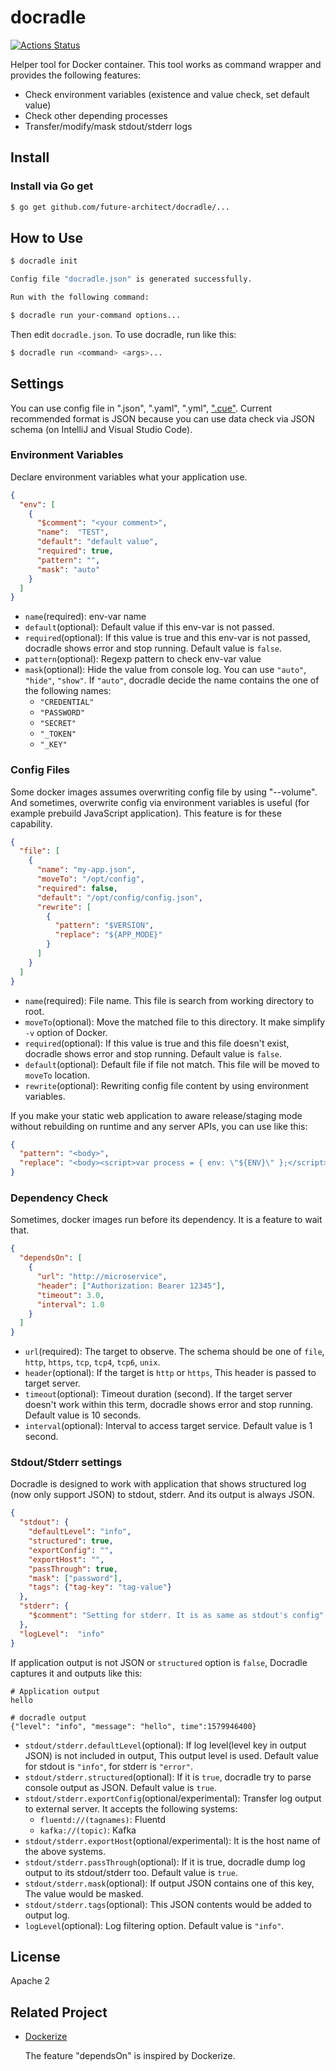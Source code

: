 # docradle

[![Actions Status](https://github.com/future-architect/docradle/workflows/test/badge.svg)](https://github.com/future-architect/docradle/actions)

Helper tool for Docker container. This tool works as command wrapper and provides the following features:

* Check environment variables (existence and value check, set default value)
* Check other depending processes
* Transfer/modify/mask stdout/stderr logs

## Install

### Install via Go get

```sh
$ go get github.com/future-architect/docradle/...
```

## How to Use

```sh
$ docradle init

Config file "docradle.json" is generated successfully.

Run with the following command:

$ docradle run your-command options...
```

Then edit `docradle.json`. To use docradle, run like this:

```sh
$ docradle run <command> <args>...
```

## Settings

You can use config file in ".json", ".yaml", ".yml", [".cue"](https://cuelang.org/).
Current recommended format is JSON because you can use data check via JSON schema (on IntelliJ and Visual Studio Code).

### Environment Variables

Declare environment variables what your application use.

```json
{
  "env": [
    {
      "$comment": "<your comment>",
      "name":  "TEST",
      "default": "default value",
      "required": true,
      "pattern": "",
      "mask": "auto"
    }
  ]
}
```

* `name`(required): env-var name
* `default`(optional): Default value if this env-var is not passed.
* `required`(optional): If this value is true and this env-var is not passed, docradle shows error and stop running. Default value is `false`.
* `pattern`(optional): Regexp pattern to check env-var value
* `mask`(optional): Hide the value from console log. You can use `"auto"`, `"hide"`, `"show"`. If `"auto"`, docradle decide the name contains the one of the following names:
  * `"CREDENTIAL"`
  * `"PASSWORD"`
  * `"SECRET"`
  * `"_TOKEN"`
  * `"_KEY"`

### Config Files

Some docker images assumes overwriting config file by using "--volume".
And sometimes, overwrite config via environment variables is useful (for example prebuild JavaScript application).
This feature is for these capability.

```json
{
  "file": [
    {
      "name": "my-app.json",
      "moveTo": "/opt/config",
      "required": false,
      "default": "/opt/config/config.json",
      "rewrite": [
        {
          "pattern": "$VERSION",
          "replace": "${APP_MODE}"
        }
      ]
    }
  ]
}
```

* `name`(required): File name. This file is search from working directory to root.
* `moveTo`(optional): Move the matched file to this directory. It make simplify `-v` option of Docker.
* `required`(optional): If this value is true and this file doesn't exist, docradle shows error and stop running. Default value is `false`.
* `default`(optional): Default file if file not match. This file will be moved to `moveTo` location.
* `rewrite`(optional): Rewriting config file content by using environment variables.

If you make your static web application to aware release/staging mode without rebuilding on runtime and any server APIs, you can use like this:

```json
{
  "pattern": "<body>",
  "replace": "<body><script>var process = { env: \"${ENV}\" };</script>"
}
```

### Dependency Check

Sometimes, docker images run before its dependency. It is a feature to wait that.

```json
{
  "dependsOn": [
    {
      "url": "http://microservice",
      "header": ["Authorization: Bearer 12345"],
      "timeout": 3.0,
      "interval": 1.0
    }
  ]
}
```

* `url`(required): The target to observe. The schema should be one of `file`, `http`, `https`, `tcp`, `tcp4`, `tcp6`, `unix`.
* `header`(optional): If the target is `http` or `https`, This header is passed to target server.
* `timeout`(optional): Timeout duration (second). If the target server doesn't work within this term, docradle shows error and stop running. Default value is 10 seconds.
* `interval`(optional): Interval to access target service. Default value is 1 second.

### Stdout/Stderr settings

Docradle is designed to work with application that shows structured log (now only support JSON) to stdout, stderr. And its output is always JSON.

```json
{
  "stdout": {
    "defaultLevel": "info",
    "structured": true,
    "exportConfig": "",
    "exportHost": "",
    "passThrough": true,
    "mask": ["password"],
    "tags": {"tag-key": "tag-value"}
  },
  "stderr": {
    "$comment": "Setting for stderr. It is as same as stdout's config"
  },
  "logLevel":  "info"
}
```

If application output is not JSON or `structured` option is `false`, Docradle captures it and outputs like this:

```text
# Application output
hello

# docradle output
{"level": "info", "message": "hello", time":1579946400}
```

* `stdout/stderr.defaultLevel`(optional): If log level(level key in output JSON) is not included in output, This output level is used. Default value for stdout is `"info"`, for stderr is `"error"`.
* `stdout/stderr.structured`(optional): If it is `true`, docradle try to parse console output as JSON. Default value is `true`.
* `stdout/stderr.exportConfig`(optional/experimental): Transfer log output to external server. It accepts the following systems:
  * `fluentd://(tagnames)`: Fluentd
  * `kafka://(topic)`: Kafka
* `stdout/stderr.exportHost`(optional/experimental): It is the host name of the above systems.
* `stdout/stderr.passThrough`(optional): If it is true, docradle dump log output to its stdout/stderr too. Default value is `true`.
* `stdout/stderr.mask`(optional): If output JSON contains one of this key, The value would be masked.
* `stdout/stderr.tags`(optional): This JSON contents would be added to output log.
* `logLevel`(optional): Log filtering option. Default value is `"info"`.

## License

Apache 2

## Related Project

- [Dockerize](https://github.com/jwilder/dockerize)

  The feature "dependsOn" is inspired by Dockerize.